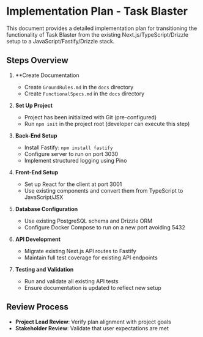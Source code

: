 # Implementation Plan - Task Blaster

This document provides a detailed implementation plan for transitioning the functionality of Task Blaster from the existing Next.js/TypeScript/Drizzle setup to a JavaScript/Fastify/Drizzle stack.

## Steps Overview

1. **Create Documentation
   - Create `GroundRules.md` in the `docs` directory
   - Create `FunctionalSpecs.md` in the `docs` directory

2. **Set Up Project**
   - Project has been initialized with Git (pre-configured)
   - Run `npm init` in the project root (developer can execute this step)

3. **Back-End Setup**
   - Install Fastify: `npm install fastify`
   - Configure server to run on port 3030
   - Implement structured logging using Pino

4. **Front-End Setup**
   - Set up React for the client at port 3001
   - Use existing components and convert them from TypeScript to JavaScript/JSX

5. **Database Configuration**
   - Use existing PostgreSQL schema and Drizzle ORM
   - Configure Docker Compose to run on a new port avoiding 5432

6. **API Development**
   - Migrate existing Next.js API routes to Fastify
   - Maintain full test coverage for existing API endpoints

7. **Testing and Validation**
   - Run and validate all existing API tests
   - Ensure documentation is updated to reflect new setup

## Review Process

- **Project Lead Review**: Verify plan alignment with project goals
- **Stakeholder Review**: Validate that user expectations are met
